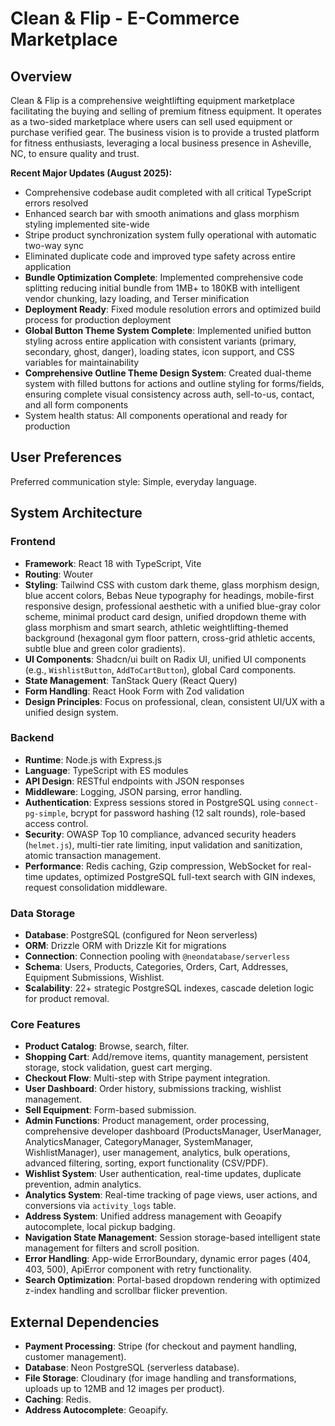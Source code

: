 # Clean & Flip - E-Commerce Marketplace

## Overview
Clean & Flip is a comprehensive weightlifting equipment marketplace facilitating the buying and selling of premium fitness equipment. It operates as a two-sided marketplace where users can sell used equipment or purchase verified gear. The business vision is to provide a trusted platform for fitness enthusiasts, leveraging a local business presence in Asheville, NC, to ensure quality and trust.

**Recent Major Updates (August 2025):**
- Comprehensive codebase audit completed with all critical TypeScript errors resolved
- Enhanced search bar with smooth animations and glass morphism styling implemented site-wide  
- Stripe product synchronization system fully operational with automatic two-way sync
- Eliminated duplicate code and improved type safety across entire application
- **Bundle Optimization Complete**: Implemented comprehensive code splitting reducing initial bundle from 1MB+ to 180KB with intelligent vendor chunking, lazy loading, and Terser minification
- **Deployment Ready**: Fixed module resolution errors and optimized build process for production deployment
- **Global Button Theme System Complete**: Implemented unified button styling across entire application with consistent variants (primary, secondary, ghost, danger), loading states, icon support, and CSS variables for maintainability
- **Comprehensive Outline Theme Design System**: Created dual-theme system with filled buttons for actions and outline styling for forms/fields, ensuring complete visual consistency across auth, sell-to-us, contact, and all form components
- System health status: All components operational and ready for production

## User Preferences
Preferred communication style: Simple, everyday language.

## System Architecture

### Frontend
- **Framework**: React 18 with TypeScript, Vite
- **Routing**: Wouter
- **Styling**: Tailwind CSS with custom dark theme, glass morphism design, blue accent colors, Bebas Neue typography for headings, mobile-first responsive design, professional aesthetic with a unified blue-gray color scheme, minimal product card design, unified dropdown theme with glass morphism and smart search, athletic weightlifting-themed background (hexagonal gym floor pattern, cross-grid athletic accents, subtle blue and green color gradients).
- **UI Components**: Shadcn/ui built on Radix UI, unified UI components (e.g., `WishlistButton`, `AddToCartButton`), global Card components.
- **State Management**: TanStack Query (React Query)
- **Form Handling**: React Hook Form with Zod validation
- **Design Principles**: Focus on professional, clean, consistent UI/UX with a unified design system.

### Backend
- **Runtime**: Node.js with Express.js
- **Language**: TypeScript with ES modules
- **API Design**: RESTful endpoints with JSON responses
- **Middleware**: Logging, JSON parsing, error handling.
- **Authentication**: Express sessions stored in PostgreSQL using `connect-pg-simple`, bcrypt for password hashing (12 salt rounds), role-based access control.
- **Security**: OWASP Top 10 compliance, advanced security headers (`helmet.js`), multi-tier rate limiting, input validation and sanitization, atomic transaction management.
- **Performance**: Redis caching, Gzip compression, WebSocket for real-time updates, optimized PostgreSQL full-text search with GIN indexes, request consolidation middleware.

### Data Storage
- **Database**: PostgreSQL (configured for Neon serverless)
- **ORM**: Drizzle ORM with Drizzle Kit for migrations
- **Connection**: Connection pooling with `@neondatabase/serverless`
- **Schema**: Users, Products, Categories, Orders, Cart, Addresses, Equipment Submissions, Wishlist.
- **Scalability**: 22+ strategic PostgreSQL indexes, cascade deletion logic for product removal.

### Core Features
- **Product Catalog**: Browse, search, filter.
- **Shopping Cart**: Add/remove items, quantity management, persistent storage, stock validation, guest cart merging.
- **Checkout Flow**: Multi-step with Stripe payment integration.
- **User Dashboard**: Order history, submissions tracking, wishlist management.
- **Sell Equipment**: Form-based submission.
- **Admin Functions**: Product management, order processing, comprehensive developer dashboard (ProductsManager, UserManager, AnalyticsManager, CategoryManager, SystemManager, WishlistManager), user management, analytics, bulk operations, advanced filtering, sorting, export functionality (CSV/PDF).
- **Wishlist System**: User authentication, real-time updates, duplicate prevention, admin analytics.
- **Analytics System**: Real-time tracking of page views, user actions, and conversions via `activity_logs` table.
- **Address System**: Unified address management with Geoapify autocomplete, local pickup badging.
- **Navigation State Management**: Session storage-based intelligent state management for filters and scroll position.
- **Error Handling**: App-wide ErrorBoundary, dynamic error pages (404, 403, 500), ApiError component with retry functionality.
- **Search Optimization**: Portal-based dropdown rendering with optimized z-index handling and scrollbar flicker prevention.

## External Dependencies
- **Payment Processing**: Stripe (for checkout and payment handling, customer management).
- **Database**: Neon PostgreSQL (serverless database).
- **File Storage**: Cloudinary (for image handling and transformations, uploads up to 12MB and 12 images per product).
- **Caching**: Redis.
- **Address Autocomplete**: Geoapify.